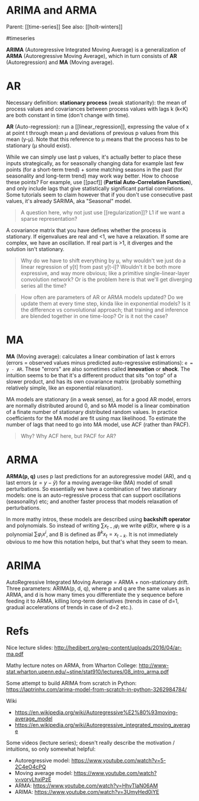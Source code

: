 # ARIMA and ARMA

Parent: [[time-series]]
See also: [[holt-winters]]

#timeseries


**ARIMA** (Autoregressive Integrated Moving Average) is a generalization of **ARMA** (Autoregressive Moving Average), which in turn consists of **AR** (Autoregression) and **MA** (Moving average).

# AR

Necessary definition: **stationary process** (weak stationarity): the mean of process values and covariances between process values with lags k (k<K) are both constant in time (don't change with time).

**AR** (Auto-regression): run a [[linear_regression]], expressing the value of x at point t through mean μ and deviations of previous p values from this mean (y-μ). Note that this reference to μ means that the process has to be stationary (μ should exist).

While we can simply use last p values, it's actually better to place these inputs strategically, as for seasonally changing data for example last few points (for a short-term trend) + some matching seasons in the past (for seasonality and long-term trend) may work way better. How to choose these points? For example, use [[pacf]] (**Partial Auto-Correlation Function**), and only include lags that give statistically significant partial correlations. Some tutorials seem to claim however that if you don't use consecutive past values, it's already SARIMA, aka "Seasonal" model.

> A question here, why not just use [[regularization]]? L1 if we want a sparse representation?

A covariance matrix that you have defines whether the process is stationary. If eigenvalues are real and <1, we have a relaxation. If some are complex, we have an oscillation. If real part is >1, it diverges and the solution isn't stationary.

> Why do we have to shift everything by μ, why wouldn't we just do a linear regression of y[t] from past y[t-i]? Wouldn't it be both more expressive, and way more obvious; like a primitive single-linear-layer convolution network? Or is the problem here is that we'll get diverging series all the time?

> How often are parameters of AR or ARMA models updated? Do we update them at every time step, kinda like in exponential models? Is it the difference vs convolutional approach; that training and inference are blended together in one time-loop? Or is it not the case?

# MA

**MA** (Moving average): calculates a linear combination of last k errors (errors = observed values minus predicted auto-regressive estimations): `e = y - AR`. These "errors" are also sometimes called **innovation** or **shock**. The intuition seems to be that it's a different product that sits "on top" of a slower product, and has its own covariance matrix (probably something relatively simple, like an exponential relaxation). 

MA models are stationary (in a weak sense), as for a good AR model, errors are normally distributed around 0, and so MA model is a linear combination of a finate number of stationary distributed random values. In practice coefficients for the MA model are fit using max likelihood. To estimate the number of lags that need to go into MA model, use ACF (rather than PACF).

> Why? Why ACF here, but PACF for AR?

# ARMA

**ARMA(p, q)** uses p last predictions for an autoregressive model (AR), and q last errors ($ε = y-\hat{y}$)  for a moving average-like (MA) model of small perturbations. So essentially we have a combination of two stationary models: one is an auto-regressive process that can support oscillations (seasonality) etc; and another faster process that models relaxation of perturbations.

In more mathy intros, these models are described using **backshift operator** and polynomials. So instead of writing $\sum x_{t-i} φ_i$  we write $φ(B)x$, where φ is a polynomial $\sum φ_i x^i$, and B is defined as $B^k x_t = x_{t-k}$. It is not immediately obvious to me how this notation helps, but that's what they seem to mean.

# ARIMA

AutoRegressive Integrated Moving Average = ARMA + non-stationary drift. Three parameters: ARIMA(p, d, q), where p and q are the same values as in ARMA, and d is how many times you differentiate the y sequence before feeding it to ARMA, killing long-term derivatives (trends in case of d=1, gradual accelerations of trends in case of d=2 etc.).

# Refs

Nice lecture slides: http://hedibert.org/wp-content/uploads/2016/04/ar-ma.pdf

Mathy lecture notes on ARMA, from Wharton College: http://www-stat.wharton.upenn.edu/~stine/stat910/lectures/08_intro_arma.pdf

Some attempt to build ARIMA from scratch in Python: https://laptrinhx.com/arima-model-from-scratch-in-python-3262984784/

Wiki
* https://en.wikipedia.org/wiki/Autoregressive%E2%80%93moving-average_model	
* https://en.wikipedia.org/wiki/Autoregressive_integrated_moving_average

Some videos (lecture series); doesn't really describe the motivation / intuitions, so only somewhat helpful:
* Autoregressive model: https://www.youtube.com/watch?v=5-2C4eO4cPQ
* Moving average model: https://www.youtube.com/watch?v=voryLhxiPzE
* ARMA: https://www.youtube.com/watch?v=HhvTlaN06AM
* ARIMA: https://www.youtube.com/watch?v=3UmyHed0iYE